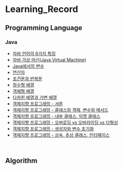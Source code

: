 # Learning_Record
## Programming Language
### Java
- [자바 언어의 6가지 특징](https://github.com/Hooon97/Learning_Record/blob/main/Java/%EC%9E%90%EB%B0%94%EC%9D%98%20%EC%A0%95%EC%84%9D/%EC%9E%90%EB%B0%94%20%EC%96%B8%EC%96%B4%EC%9D%98%20%ED%8A%B9%EC%A7%95.md)
- [자바 가상 머신(Java Virtual Machine)](https://github.com/Hooon97/Learning_Record/blob/main/Java/%EC%9E%90%EB%B0%94%EC%9D%98%20%EC%A0%95%EC%84%9D/%EC%9E%90%EB%B0%94%20%EA%B0%80%EC%83%81%20%EB%A8%B8%EC%8B%A0(JVM).md)
- [Java에서의 변수](./Java/%EC%9E%90%EB%B0%94%EC%9D%98%20%EC%A0%95%EC%84%9D/%EB%B3%80%EC%88%98.md)
- [연산자](./Java/%EC%9E%90%EB%B0%94%EC%9D%98%20%EC%A0%95%EC%84%9D/%EC%97%B0%EC%82%B0%EC%9E%90.md)
- [조건문과 반복문](./Java/%EC%9E%90%EB%B0%94%EC%9D%98%20%EC%A0%95%EC%84%9D/control_statement.md)
- [정수형 배열](./Java/%EC%9E%90%EB%B0%94%EC%9D%98%20%EC%A0%95%EC%84%9D/array.md)
- [객체형 배열](./Java/%EC%9E%90%EB%B0%94%EC%9D%98%20%EC%A0%95%EC%84%9D/object_array.md)
- [다차원 배열과 가변 배열](./Java/%EC%9E%90%EB%B0%94%EC%9D%98%20%EC%A0%95%EC%84%9D/multi_dimension_array.md)
- [객체지향 프로그래밍 - 서론](./Java/%EC%9E%90%EB%B0%94%EC%9D%98%20%EC%A0%95%EC%84%9D/ood_overview.md)
- [객체지향 프로그래밍 - 클래스와 객체, 변수와 메서드](./Java/%EC%9E%90%EB%B0%94%EC%9D%98%20%EC%A0%95%EC%84%9D/java_class.md)
- [객체지향 프로그래밍 - 내부 클래스, 익명 클래스](./Java/%EC%9E%90%EB%B0%94%EC%9D%98%20%EC%A0%95%EC%84%9D/class_inner.md)
- [객체지향 프로그래밍 - 오버로딩 vs 오버라이딩 vs 다형성](./Java/%EC%9E%90%EB%B0%94%EC%9D%98%20%EC%A0%95%EC%84%9D/over_series.md)
- [객체지향 프로그래밍 - 생성자와 변수 초기화]()
- [객체지향 프로그래밍 - 상속, 추상 클래스, 인터페이스]()
<br/>

## Algorithm
